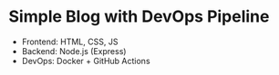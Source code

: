 # Simple Blog with DevOps Pipeline

-   Frontend: HTML, CSS, JS
-   Backend: Node.js (Express)
-   DevOps: Docker + GitHub Actions
